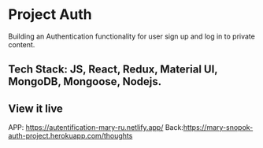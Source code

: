 # Project Auth

Building an Authentication functionality for user sign up and log in to private content.

## Tech Stack: JS, React, Redux, Material UI, MongoDB, Mongoose, Nodejs.

## View it live

APP: https://autentification-mary-ru.netlify.app/
Back:https://mary-snopok-auth-project.herokuapp.com/thoughts
